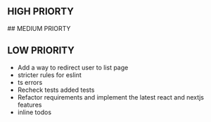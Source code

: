 ## HIGH PRIORTY

## MEDIUM PRIORTY

## LOW PRIORITY

- Add a way to redirect user to list page
- stricter rules for eslint
- ts errors
- Recheck tests added tests
- Refactor requirements and implement the latest react and nextjs features
- inline todos
